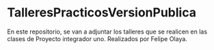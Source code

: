 # TalleresPracticosVersionPublica

En este repositorio, se van a adjuntar los talleres que se realicen en las clases de Proyecto integrador uno. 
Realizados por Felipe Olaya.
